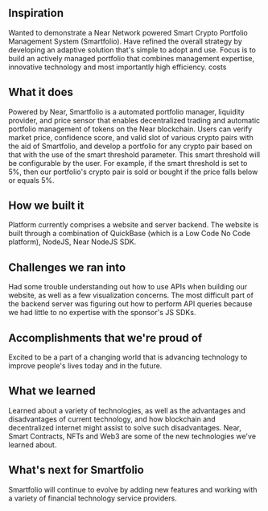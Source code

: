## Inspiration
Wanted to demonstrate a Near  Network powered Smart Crypto Portfolio Management System (Smartfolio). Have refined the overall strategy by developing an adaptive solution that's simple to adopt and use. Focus is to build an actively managed portfolio that combines management expertise, innovative technology and most importantly high efficiency. costs

## What it does
Powered by Near, Smartfolio is a automated portfolio manager, liquidity provider, and price sensor that enables decentralized trading and automatic portfolio management of tokens on the Near blockchain. Users can verify market price, confidence score, and valid slot of various crypto pairs with the aid of Smartfolio, and develop a portfolio for any crypto pair based on that with the use of the smart threshold parameter. This smart threshold will be configurable by the user. For example, if the smart threshold is set to 5%, then our portfolio's crypto pair is sold or bought if the price falls below or equals 5%.

## How we built it
Platform currently comprises a website and server backend. The website is built through a combination of QuickBase (which is a Low Code No Code platform), NodeJS, Near NodeJS SDK.

## Challenges we ran into
Had some trouble understanding out how to use APIs when building our website, as well as a few visualization concerns. The most difficult part of the backend server was figuring out how to perform API queries because we had little to no expertise with the sponsor's JS SDKs.

## Accomplishments that we're proud of
Excited to be a part of a changing world that is advancing technology to improve people's lives today and in the future.

## What we learned
Learned about a variety of technologies, as well as the advantages and disadvantages of current technology, and how blockchain and decentralized internet might assist to solve such disadvantages. Near, Smart Contracts, NFTs and Web3 are some of the new technologies we've learned about.

## What's next for Smartfolio
Smartfolio will continue to evolve by adding new features and working with a variety of financial technology service providers.
